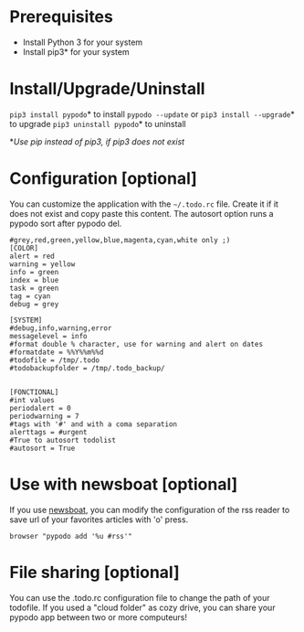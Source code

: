 # Prerequisites

- Install Python 3 for your system
- Install pip3* for your system

# Install/Upgrade/Uninstall

``pip3 install pypodo``* to install
``pypodo --update`` or ``pip3 install --upgrade``* to upgrade
``pip3 uninstall pypodo``* to uninstall

*_Use pip instead of pip3, if pip3 does not exist_
# Configuration [optional]

You can customize the application with the ``~/.todo.rc`` file. Create it if it does not exist and copy paste this content. The autosort option runs a pypodo sort after pypodo del.

```
#grey,red,green,yellow,blue,magenta,cyan,white only ;)
[COLOR]
alert = red
warning = yellow
info = green
index = blue
task = green
tag = cyan
debug = grey

[SYSTEM]
#debug,info,warning,error
messagelevel = info
#format double % character, use for warning and alert on dates
#formatdate = %%Y%%m%%d
#todofile = /tmp/.todo
#todobackupfolder = /tmp/.todo_backup/


[FONCTIONAL]
#int values
periodalert = 0
periodwarning = 7
#tags with '#' and with a coma separation
alerttags = #urgent
#True to autosort todolist
#autosort = True
```
# Use with newsboat [optional]

If you use [newsboat](https://github.com/newsboat/newsboat), you can modify the configuration of the rss reader to save url of your favorites articles with 'o' press.

```
browser "pypodo add '%u #rss'"
```

# File sharing [optional]

You can use the .todo.rc configuration file to change the path of your todofile. If you used a "cloud folder" as cozy drive, you can share your pypodo app between two or more computeurs!

